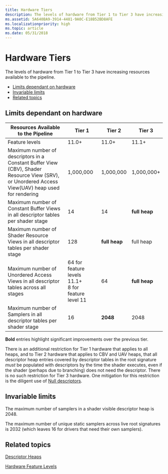 ```yaml
---
title: Hardware Tiers
description: The levels of hardware from Tier 1 to Tier 3 have increasing resources available to the pipeline.
ms.assetid: 5A640BA9-3914-4481-9A0C-E18B52BD8AFE
ms.localizationpriority: high
ms.topic: article
ms.date: 05/31/2018
---
```


# Hardware Tiers

The levels of hardware from Tier 1 to Tier 3 have increasing resources available to the pipeline.

-   [Limits dependant on hardware](#limits-dependant-on-hardware)
-   [Invariable limits](#invariable-limits)
-   [Related topics](#related-topics)

## Limits dependant on hardware



| Resources Available to the Pipeline                                                                                                              | Tier 1                                                                   | Tier 2        | Tier 3        |
|--------------------------------------------------------------------------------------------------------------------------------------------------|--------------------------------------------------------------------------|---------------|---------------|
| Feature levels                                                                                                                                   | 11.0+                                                                    | 11.0+         | 11.1+         |
| Maximum number of descriptors in a Constant Buffer View (CBV), Shader Resource View (SRV), or Unordered Access View(UAV) heap used for rendering | 1,000,000                                                                | 1,000,000     | 1,000,000+    |
| Maximum number of Constant Buffer Views in all descriptor tables per shader stage                                                                | 14                                                                       | 14            | **full heap** |
| Maximum number of Shader Resource Views in all descriptor tables per shader stage                                                                | 128                                                                      | **full heap** | full heap     |
| Maximum number of Unordered Access Views in all descriptor tables across all stages                                                              | 64 for feature levels 11.1+<br/> 8 for feature level 11<br/> | 64            | **full heap** |
| Maximum number of Samplers in all descriptor tables per shader stage                                                                             | 16                                                                       | **2048** | 2048     |



 

**Bold** entries highlight significant improvements over the previous tier.

There is an additional restriction for Tier 1 hardware that applies to all heaps, and to Tier 2 hardware that applies to CBV and UAV heaps, that all descriptor heap entries covered by descriptor tables in the root signature *must* be populated with descriptors by the time the shader executes, even if the shader (perhaps due to branching) does not need the descriptor. There is no such restriction for Tier 3 hardware. One mitigation for this restriction is the diligent use of [Null descriptors](descriptors.md).

## Invariable limits

The maximum number of samplers in a shader visible descriptor heap is 2048.

The maximum number of unique static samplers across live root signatures is 2032 (which leaves 16 for drivers that need their own samplers).

## Related topics

<dl> <dt>

[Descriptor Heaps](descriptor-heaps.md)
</dt> <dt>

[Hardware Feature Levels](hardware-feature-levels.md)
</dt> </dl>

 

 





